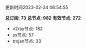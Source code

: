 更新时间2023-02-24 06:54:55

**总订阅: 73**
**总节点: 982**
**有效节点: 272**
- v2ray节点: 182
- ss节点: 57
- trojan节点: 33
